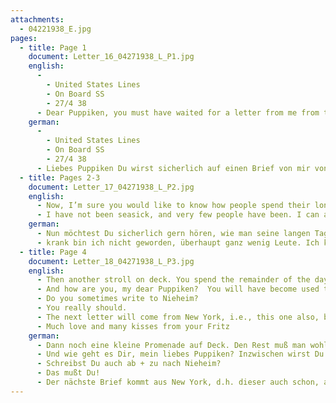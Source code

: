 ```yaml
---
attachments:
  - 04221938_E.jpg
pages:
  - title: Page 1
    document: Letter_16_04271938_L_P1.jpg
    english:
      - 
        - United States Lines
        - On Board SS
        - 27/4 38
      - Dear Puppiken, you must have waited for a letter from me from the last European nation. Unfortunately, I messed up and could not send the letter, although I had written in time. I am enclosing the letter. Just a few hours after leaving Southampton, the ship’s mailbox was already closed so that I was unable to mail the letter. When I woke up the other morning, we had already left Ireland. I was really angry, but there was nothing I could do.
    german:
      - 
        - United States Lines
        - On Board SS
        - 27/4 38
      - Liebes Puppiken Du wirst sicherlich auf einen Brief von mir von der letzten europäischen Nation gewartet haben. Leider ist mir durch ein Mißgeschick die Absendung nicht geglückt. Geschrieben hatte ich rechtzeitig. Ich füge den Brief bei. Schon einige Stunden nach Southampton war der Briefkasten des Schiffs geschlossen, sodaß ich den Brief nicht mehr los werden konnte. Am anderen Morgen als ich aufwachte, hatten wir Irland bereits hinter uns. Ich hatte eine Wut, aber es war eben nichts mehr zu machen.
  - title: Pages 2-3
    document: Letter_17_04271938_L_P2.jpg
    english:
      - Now, I’m sure you would like to know how people spend their long days on the ship. All in all, I find it pretty boring. Although there are people who act all funny and busy, but it seems so artificial. The cabin is much more cramped than it seems in the photo. In Southampton, another person boarded with me. The two gentlemen who had boarded in Hamburg were very upset that it became so crowded. I was not able to have my hand luggage delivered to the cabin. There was not enough room. I haven’t even been able to completely unpack my black suitcase. My possessions are lying around because there is only room for 2 people and not for 4. During the day, we spend time on deck when the weather is nice or in a large common room – except for mealtimes that certainly take 3 hours every day.
      - I have not been seasick, and very few people have been. I can already tell you today that you need not worry about that. I always get up at 7, take a shower, take my time getting dressed, have breakfast from 9-10. When the weather is nice, which it has been during the entire trip, I will spend time on deck. I rented a deck chair and blankets. People sleep and doze and go for a stroll until the meal gong sounds at 1. On deck, you can also play games (ping pong, etc.). It’s not as great as it looks in the pictures. In fact, the deck space for the tourist class is pretty small – not to mention the space for 3rd class. The first class passengers have lots of room. All classes are separated. I had a look at the 1st class. It is pretty elegant. After meals, you can watch a movie. Otherwise, afternoons are spent like mornings. Dinner is served from 7-8 – the longest meal.
    german:
      - Nun möchtest Du sicherlich gern hören, wie man seine langen Tage auf dem Schiff verbringt. Alles in allem finde ich es recht langweilig. Es gibt zwar Leute, die sich sehr lustig und betriebsam geben, aber das sieht so künstlich aus. Die Kabine ist viel enger als man nach der Fotografie annehmen müßte. In Southampton kam mit mir noch jemand hinzu. Die zwei Herren, die von Hamburg kamen, waren sehr bestürzt, dass es so voll wurde. Meinen Handkoffer konnte ich nicht in die Kabine bringen lassen. Der Platzmangel war viel zu gross. Ich habe nicht mal meinen schwarzen Koffer richtig auspacken können. Die Sachen liegen alle herum, weil alles für 2 Leute ausreicht und nicht für 4. Tagsüber hält man sich – wenn man nicht gerade beim Essen ist, was sicherlich 3 Stunden am Tag in Anspruch nimmt – bei schönem Wetter an Deck auf oder in einem grossen Gesellschaftsraum. See-
      - krank bin ich nicht geworden, überhaupt ganz wenig Leute. Ich kann Dir heute schon sagen daß Du davor keinerlei Angst haben brauchst. Um 7 stehe ich immer auf, nehme ein Brausebad, ziehe mich gemütlich an, frühstücke von 9-10. Bei schönem Wetter, das fast während der ganzen Fahrt herrschte, gehe ich dann an Deck. Dort habe ich mir einen Liegestuhl + Decken gemietet. Man schläft, döst + promeniert da herum bis es um 1 Uhr zum Essen gongt. Auf Deck kann man auch spielen (Tischtennis etc.). So großartig wie auf den Bildern ist das auch nicht. Überhaupt ist der Deckraum für die Touristenklasse recht klein – von der 3. Klasse gar nicht zu reden. Die Passagiere der ersten Klasse haben viel Raum. Alle Klassen sind voneinander getrennt. Ich habe mir mal die 1. Klasse angesehen. Dort ists auch elegant. Nach Tisch kann man Kino sehen. Sonst verbringt man den Nachmittag wie den Vormittag. Von 7-8 gibt’s Abendessen – die längste Mahlzeit.
  - title: Page 4
    document: Letter_18_04271938_L_P3.jpg
    english:
      - Then another stroll on deck. You spend the remainder of the day in the common room, whether you like it or not. There’s some music (pretty bad), the horse race that people were already talking about in Leipzig. I never participated because I think it’s dumb. I usually talk with a gentleman from Berlin, and there is a nice lady from Berlin at my table. I don’t like everyone on board. Almost all passengers are Germans from Frankfurt, Mannheim and surrounding areas. I don’t know why they are all here together. Almost no Americans. They are not really crazy about immigrants. Like everywhere(?).
      - And how are you, my dear Puppiken?  You will have become used to working again by now. Did you find lots of work after the long break?
      - Do you sometimes write to Nieheim?
      - You really should.
      - The next letter will come from New York, i.e., this one also, but I am writing this one on the ship.
      - Much love and many kisses from your Fritz
    german:
      - Dann noch eine kleine Promenade auf Deck. Den Rest muß man wohl oder übel im Gesellschaftsraum verbringen. Dort gibt’s ein bißchen Musik (schlechte) das Pferdchenrennen, wovon man in Leipzig schon sprach. Ich habe mich nie daran beteiligt, weil ich es blöde finde. Mit einem Berliner Herrn unterhalte ich mich gewöhnlich, außerdem ist da eine nette Dame aus Berlin die mit mir am Tisch sitzt. Durchweg gefällt mir das Publikum nicht. Es sind fast ausschließlich Deutsche aus Frankfurt, Mannheim und Umgebung. Wieso die alle zusammen gekommen sind, weiß ich nicht. Kaum Amerikaner. Diese zeigen wenig Begeisterung für Immigranten. Wie allerwärtig(?).
      - Und wie geht es Dir, mein liebes Puppiken? Inzwischen wirst Du Dich wieder an die Arbeit gewöhnt haben. Hast Du viel Arbeit vorgefunden nach der verhältnismässig langen Pause?
      - Schreibst Du auch ab + zu nach Nieheim?
      - Das mußt Du!
      - Der nächste Brief kommt aus New York, d.h. dieser auch schon, aber er ist noch auf dem Schiff geschrieben. Viele herzl. Grüsse + Küsse von Deinem Fritz
---
```

  